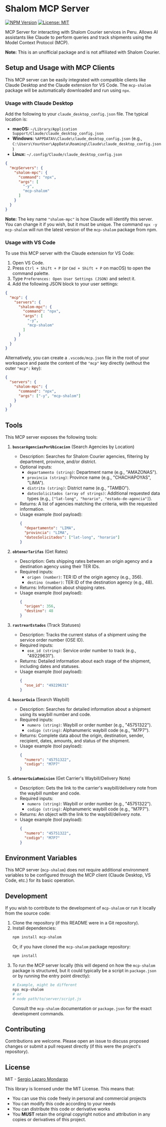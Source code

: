 # Shalom MCP Server

[![NPM Version](https://img.shields.io/npm/v/mcp-shalom.svg)](https://www.npmjs.com/package/mcp-shalom)
[![License: MIT](https://img.shields.io/badge/License-MIT-blue.svg)](https://opensource.org/licenses/MIT)

MCP Server for interacting with Shalom Courier services in Peru. Allows AI assistants like Claude to perform queries and track shipments using the Model Context Protocol (MCP).

**Note:** This is an unofficial package and is not affiliated with Shalom Courier.

## Setup and Usage with MCP Clients

This MCP server can be easily integrated with compatible clients like Claude Desktop and the Claude extension for VS Code. The `mcp-shalom` package will be automatically downloaded and run using `npx`.

### Usage with Claude Desktop

Add the following to your `claude_desktop_config.json` file. The typical location is:
*   **macOS:** `~/Library/Application Support/Claude/claude_desktop_config.json`
*   **Windows:** `%APPDATA%\Claude\claude_desktop_config.json` (e.g., `C:\Users\YourUser\AppData\Roaming\Claude\claude_desktop_config.json`)
*   **Linux:** `~/.config/Claude/claude_desktop_config.json`

```json
{
  "mcpServers": {
    "shalom-mpc": {
      "command": "npx",
      "args": [
        "-y",
        "mcp-shalom"
      ]
    }
  }
}
```
**Note:** The key name `"shalom-mpc"` is how Claude will identify this server. You can change it if you wish, but it must be unique. The command `npx -y mcp-shalom` will run the latest version of the `mcp-shalom` package from npm.

### Usage with VS Code

To use this MCP server with the Claude extension for VS Code:

1.  Open VS Code.
2.  Press `Ctrl + Shift + P` (or `Cmd + Shift + P` on macOS) to open the command palette.
3.  Type `Preferences: Open User Settings (JSON)` and select it.
4.  Add the following JSON block to your user settings:

```json
{
  "mcp": {
    "servers": {
      "shalom-mpc": {
        "command": "npx",
        "args": [
          "-y",
          "mcp-shalom"
        ]
      }
    }
  }
}
```
Alternatively, you can create a `.vscode/mcp.json` file in the root of your workspace and paste the content of the `"mcp"` key directly (without the outer `"mcp":` key):
```json
{
  "servers": {
    "shalom-mpc": {
      "command": "npx",
      "args": ["-y", "mcp-shalom"]
    }
  }
}
```

## Tools

This MCP server exposes the following tools:

1.  **`buscarAgenciasPorUbicacion`** (Search Agencies by Location)
    *   Description: Searches for Shalom Courier agencies, filtering by department, province, and/or district.
    *   Optional inputs:
        *   `departamento (string)`: Department name (e.g., "AMAZONAS").
        *   `provincia (string)`: Province name (e.g., "CHACHAPOYAS", "LIMA").
        *   `distrito (string)`: District name (e.g., "TAMBO").
        *   `datosSolicitados (array of strings)`: Additional requested data types (e.g., `["lat-long", "horario", "estado-de-agencia"]`).
    *   Returns: A list of agencies matching the criteria, with the requested information.
    *   Usage example (tool payload):
        ```json
        {
          "departamento": "LIMA",
          "provincia": "LIMA",
          "datosSolicitados": ["lat-long", "horario"]
        }
        ```

2.  **`obtenerTarifas`** (Get Rates)
    *   Description: Gets shipping rates between an origin agency and a destination agency using their TER IDs.
    *   Required inputs:
        *   `origen (number)`: TER ID of the origin agency (e.g., 356).
        *   `destino (number)`: TER ID of the destination agency (e.g., 48).
    *   Returns: Information about shipping rates.
    *   Usage example (tool payload):
        ```json
        {
          "origen": 356,
          "destino": 48
        }
        ```

3.  **`rastrearEstados`** (Track Statuses)
    *   Description: Tracks the current status of a shipment using the service order number (OSE ID).
    *   Required inputs:
        *   `ose_id (string)`: Service order number to track (e.g., "49229631").
    *   Returns: Detailed information about each stage of the shipment, including dates and statuses.
    *   Usage example (tool payload):
        ```json
        {
          "ose_id": "49229631"
        }
        ```

4.  **`buscarGuia`** (Search Waybill)
    *   Description: Searches for detailed information about a shipment using its waybill number and code.
    *   Required inputs:
        *   `numero (string)`: Waybill or order number (e.g., "45751322").
        *   `codigo (string)`: Alphanumeric waybill code (e.g., "M7P7").
    *   Returns: Complete data about the origin, destination, sender, recipient, dates, amounts, and status of the shipment.
    *   Usage example (tool payload):
        ```json
        {
          "numero": "45751322",
          "codigo": "M7P7"
        }
        ```

5.  **`obtenerGuiaRemision`** (Get Carrier's Waybill/Delivery Note)
    *   Description: Gets the link to the carrier's waybill/delivery note from the waybill number and code.
    *   Required inputs:
        *   `numero (string)`: Waybill or order number (e.g., "45751322").
        *   `codigo (string)`: Alphanumeric waybill code (e.g., "M7P7").
    *   Returns: An object with the link to the waybill/delivery note.
    *   Usage example (tool payload):
        ```json
        {
          "numero": "45751322",
          "codigo": "M7P7"
        }
        ```

## Environment Variables

This MCP server (`mcp-shalom`) does not require additional environment variables to be configured through the MCP client (Claude Desktop, VS Code, etc.) for its basic operation.

## Development

If you wish to contribute to the development of `mcp-shalom` or run it locally from the source code:

1.  Clone the repository (if this README were in a Git repository).
2.  Install dependencies:
    ```bash
    npm install mcp-shalom
    ```
    Or, if you have cloned the `mcp-shalom` package repository:
    ```bash
    npm install
    ```
3.  To run the MCP server locally (this will depend on how the `mcp-shalom` package is structured, but it could typically be a script in `package.json` or by running the entry point directly):
    ```bash
    # Example, might be different
    npx mcp-shalom
    # or
    # node path/to/server/script.js
    ```
    Consult the `mcp-shalom` documentation or `package.json` for the exact development commands.

## Contributing

Contributions are welcome. Please open an issue to discuss proposed changes or submit a pull request directly (if this were the project's repository).

## License

MIT - [Sergio Lazaro Mondargo](mailto:sergiolazaromondargo@gmail.com)

This library is licensed under the MIT License. This means that:
- You can use this code freely in personal and commercial projects
- You can modify this code according to your needs
- You can distribute this code or derivative works
- You **MUST** retain the original copyright notice and attribution in any copies or derivatives of this project.
